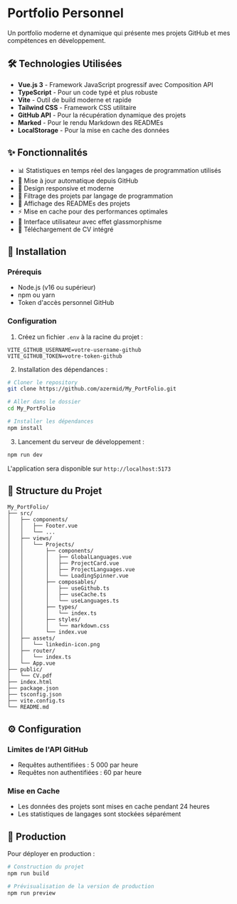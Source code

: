 # Portfolio Personnel

Un portfolio moderne et dynamique qui présente mes projets GitHub et mes compétences en développement.

## 🛠 Technologies Utilisées

- **Vue.js 3** - Framework JavaScript progressif avec Composition API
- **TypeScript** - Pour un code typé et plus robuste
- **Vite** - Outil de build moderne et rapide
- **Tailwind CSS** - Framework CSS utilitaire
- **GitHub API** - Pour la récupération dynamique des projets
- **Marked** - Pour le rendu Markdown des READMEs
- **LocalStorage** - Pour la mise en cache des données

## ✨ Fonctionnalités

- 📊 Statistiques en temps réel des langages de programmation utilisés
- 🔄 Mise à jour automatique depuis GitHub
- 📱 Design responsive et moderne
- 🎯 Filtrage des projets par langage de programmation
- 📘 Affichage des READMEs des projets
- ⚡ Mise en cache pour des performances optimales
- 🎨 Interface utilisateur avec effet glassmorphisme
- 📄 Téléchargement de CV intégré

## 🚀 Installation

### Prérequis

- Node.js (v16 ou supérieur)
- npm ou yarn
- Token d'accès personnel GitHub

### Configuration

1. Créez un fichier `.env` à la racine du projet :

```env
VITE_GITHUB_USERNAME=votre-username-github
VITE_GITHUB_TOKEN=votre-token-github
```

2. Installation des dépendances :

```bash
# Cloner le repository
git clone https://github.com/azermid/My_PortFolio.git

# Aller dans le dossier
cd My_PortFolio

# Installer les dépendances
npm install
```

3. Lancement du serveur de développement :

```bash
npm run dev
```

L'application sera disponible sur `http://localhost:5173`

## 📁 Structure du Projet

```
My_PortFolio/
├── src/
│   ├── components/
│   │   ├── Footer.vue
│   │   └── ...
│   ├── views/
│   │   └── Projects/
│   │       ├── components/
│   │       │   ├── GlobalLanguages.vue
│   │       │   ├── ProjectCard.vue
│   │       │   ├── ProjectLanguages.vue
│   │       │   └── LoadingSpinner.vue
│   │       ├── composables/
│   │       │   ├── useGithub.ts
│   │       │   ├── useCache.ts
│   │       │   └── useLanguages.ts
│   │       ├── types/
│   │       │   └── index.ts
│   │       ├── styles/
│   │       │   └── markdown.css
│   │       └── index.vue
│   ├── assets/
│   │   └── linkedin-icon.png
│   ├── router/
│   │   └── index.ts
│   └── App.vue
├── public/
│   └── CV.pdf
├── index.html
├── package.json
├── tsconfig.json
├── vite.config.ts
└── README.md
```

## ⚙️ Configuration

### Limites de l'API GitHub

- Requêtes authentifiées : 5 000 par heure
- Requêtes non authentifiées : 60 par heure

### Mise en Cache

- Les données des projets sont mises en cache pendant 24 heures
- Les statistiques de langages sont stockées séparément

## 🚀 Production

Pour déployer en production :

```bash
# Construction du projet
npm run build

# Prévisualisation de la version de production
npm run preview
```
